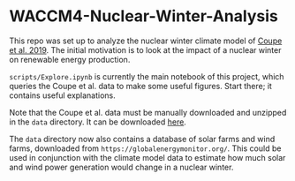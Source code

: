 # WACCM4-Nuclear-Winter-Analysis
This repo was set up to analyze the nuclear winter climate model of [Coupe et al. 2019](https://agupubs.onlinelibrary.wiley.com/doi/full/10.1029/2019JD030509). The initial motivation is to look at the impact of a nuclear winter on renewable energy production.

`scripts/Explore.ipynb` is currently the main notebook of this project, which queries the Coupe et al. data to make some useful figures. Start there; it contains useful explanations.

Note that the Coupe et al. data must be manually downloaded and unzipped in the `data` directory. It can be downloaded [here](https://figshare.com/articles/dataset/WACCM4_150_Tg_US-Russia/7742735/2).

The `data` directory now also contains a database of solar farms and wind farms, downloaded from `https://globalenergymonitor.org/`. This could be used in conjunction with the climate model data to estimate how much solar and wind power generation would change in a nuclear winter.